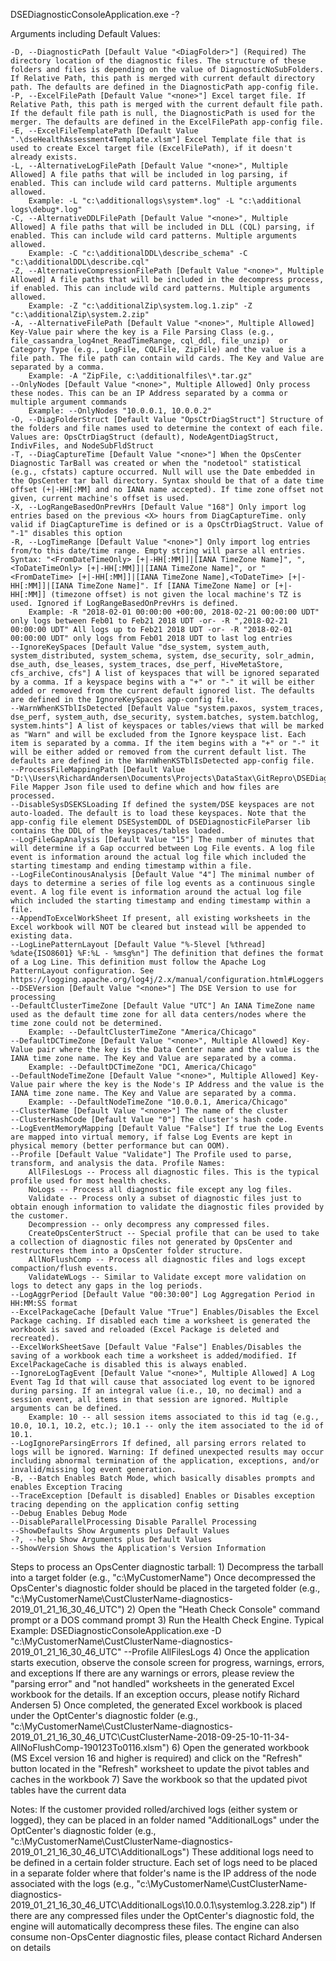 DSEDiagnosticConsoleApplication.exe -?

Arguments including Default Values:

	-D, --DiagnosticPath [Default Value "<DiagFolder>"] (Required) The directory location of the diagnostic files. The structure of these folders and files is depending on the value of DiagnosticNoSubFolders. If Relative Path, this path is merged with current default directory path. The defaults are defined in the DiagnosticPath app-config file.
	-P, --ExcelFilePath [Default Value "<none>"] Excel target file. If Relative Path, this path is merged with the current default file path. If the default file path is null, the DiagnosticPath is used for the merger. The defaults are defined in the ExcelFilePath app-config file.
	-E, --ExcelFileTemplatePath [Default Value ".\dseHealthAssessment4Template.xlsm"] Excel Template file that is used to create Excel target file (ExcelFilePath), if it doesn't already exists.
	-L, --AlternativeLogFilePath [Default Value "<none>", Multiple Allowed] A file paths that will be included in log parsing, if enabled. This can include wild card patterns. Multiple arguments allowed.
		Example: -L "c:\additionallogs\system*.log" -L "c:\additional logs\debug*.log"
	-C, --AlternativeDDLFilePath [Default Value "<none>", Multiple Allowed] A file paths that will be included in DLL (CQL) parsing, if enabled. This can include wild card patterns. Multiple arguments allowed.
		Example: -C "c:\additionalDDL\describe_schema" -C "c:\additionalDDL\describe.cql"
	-Z, --AlternativeCompressionFilePath [Default Value "<none>", Multiple Allowed] A file paths that will be included in the decompress process, if enabled. This can include wild card patterns. Multiple arguments allowed.
		Example: -Z "c:\additionalZip\system.log.1.zip" -Z "c:\additionalZip\system.2.zip"
	-A, --AlternativeFilePath [Default Value "<none>", Multiple Allowed] Key-Value pair where the key is a File Parsing Class (e.g., file_cassandra_log4net_ReadTimeRange, cql_ddl, file_unzip)  or Category Type (e.g., LogFile, CQLFile, ZipFile) and the value is a file path. The file path can contain wild cards. The Key and Value are separated by a comma.
		Example: -A "ZipFile, c:\additionalfiles\*.tar.gz"
	--OnlyNodes [Default Value "<none>", Multiple Allowed] Only process these nodes. This can be an IP Address separated by a comma or multiple argument commands
		Example: --OnlyNodes "10.0.0.1, 10.0.0.2"
	-O, --DiagFolderStruct [Default Value "OpsCtrDiagStruct"] Structure of the folders and file names used to determine the context of each file. Values are: OpsCtrDiagStruct (default), NodeAgentDiagStruct, IndivFiles, and NodeSubFldStruct
	-T, --DiagCaptureTime [Default Value "<none>"] When the OpsCenter Diagnostic TarBall was created or when the "nodetool" statistical (e.g., cfstats) capture occurred. Null will use the Date embedded in the OpsCenter tar ball directory. Syntax should be that of a date time offset (+|-HH[:MM] and no IANA name accepted). If time zone offset not given, current machine's offset is used.
	-X, --LogRangeBasedOnPrevHrs [Default Value "168"] Only import log entries based on the previous <X> hours from DiagCaptureTime. only valid if DiagCaptureTime is defined or is a OpsCtrDiagStruct. Value of "-1" disables this option
	-R, --LogTimeRange [Default Value "<none>"] Only import log entries from/to this date/time range. Empty string will parse all entries. Syntax: "<FromDateTimeOnly> [+|-HH[:MM]]|[IANA TimeZone Name]", ", <ToDateTimeOnly> [+|-HH[:MM]]|[IANA TimeZone Name]", or "<FromDateTime> [+|-HH[:MM]]|[IANA TimeZone Name],<ToDateTime> [+|-HH[:MM]]|[IANA TimeZone Name]". If [IANA TimeZone Name] or [+|-HH[:MM]] (timezone offset) is not given the local machine's TZ is used. Ignored if LogRangeBasedOnPrevHrs is defined.
		Example: -R "2018-02-01 00:00:00 +00:00, 2018-02-21 00:00:00 UDT" only logs between Feb01 to Feb21 2018 UDT -or- -R ",2018-02-21 00:00:00 UDT" All logs up to Feb21 2018 UDT -or- -R "2018-02-01 00:00:00 UDT" only logs from Feb01 2018 UDT to last log entries
	--IgnoreKeySpaces [Default Value "dse_system, system_auth, system_distributed, system_schema, system, dse_security, solr_admin, dse_auth, dse_leases, system_traces, dse_perf, HiveMetaStore, cfs_archive, cfs"] A list of keyspaces that will be ignored separated by a comma. If a keyspace begins with a "+" or "-" it will be either added or removed from the current default ignored list. The defaults are defined in the IgnoreKeySpaces app-config file.
	--WarnWhenKSTblIsDetected [Default Value "system.paxos, system_traces, dse_perf, system_auth, dse_security, system.batches, system.batchlog, system.hints"] A list of keyspaces or tables/views that will be marked as "Warn" and will be excluded from the Ignore keyspace list. Each item is separated by a comma. If the item begins with a "+" or "-" it will be either added or removed from the current default list. The defaults are defined in the WarnWhenKSTblIsDetected app-config file.
	--ProcessFileMappingPath [Default Value "D:\\Users\RichardAndersen\Documents\Projects\DataStax\GitRepro\DSEDiagnosticApplication\DSEDiagnosticConsoleApplication\bin\Debug\Json\ProcessFileMappingsValidate.json"] File Mapper Json file used to define which and how files are processed.
	--DisableSysDSEKSLoading If defined the system/DSE keyspaces are not auto-loaded. The default is to load these keyspaces. Note that the app-config file element DSESystemDDL of DSEDiagnosticFileParser lib contains the DDL of the keyspaces/tables loaded.
	--LogFileGapAnalysis [Default Value "15"] The number of minutes that will determine if a Gap occurred between Log File events. A log file event is information around the actual log file which included the starting timestamp and ending timestamp within a file.
	--LogFileContinousAnalysis [Default Value "4"] The minimal number of days to determine a series of file log events as a continuous single event. A log file event is information around the actual log file which included the starting timestamp and ending timestamp within a file.
	--AppendToExcelWorkSheet If present, all existing worksheets in the Excel workbook will NOT be cleared but instead will be appended to existing data.
	--LogLinePatternLayout [Default Value "%-5level [%thread] %date{ISO8601} %F:%L - %msg%n"] The definition that defines the format of a Log Line. This definition must follow the Apache Log PatternLayout configuration. See https://logging.apache.org/log4j/2.x/manual/configuration.html#Loggers
	--DSEVersion [Default Value "<none>"] The DSE Version to use for processing
	--DefaultClusterTimeZone [Default Value "UTC"] An IANA TimeZone name used as the default time zone for all data centers/nodes where the time zone could not be determined.
		Example: --DefaultClusterTimeZone "America/Chicago"
	--DefaultDCTimeZone [Default Value "<none>", Multiple Allowed] Key-Value pair where the key is the Data Center name and the value is the IANA time zone name. The Key and Value are separated by a comma.
		Example: --DefaultDCTimeZone "DC1, America/Chicago"
	--DefaultNodeTimeZone [Default Value "<none>", Multiple Allowed] Key-Value pair where the key is the Node's IP Address and the value is the IANA time zone name. The Key and Value are separated by a comma.
		Example: --DefaultNodeTimeZone "10.0.0.1, America/Chicago"
	--ClusterName [Default Value "<none>"] The name of the cluster
	--ClusterHashCode [Default Value "0"] The cluster's hash code.
	--LogEventMemoryMapping [Default Value "False"] If true the Log Events are mapped into virtual memory, if false Log Events are kept in physical memory (better performance but can OOM).
	--Profile [Default Value "Validate"] The Profile used to parse, transform, and analysis the data. Profile Names:
		AllFilesLogs -- Process all diagnostic files. This is the typical profile used for most health checks. 
		NoLogs -- Process all diagnostic file except any log files. 
		Validate -- Process only a subset of diagnostic files just to obtain enough information to validate the diagnostic files provided by the customer.
		Decompression -- only decompress any compressed files.
		CreateOpsCenterStruct -- Special profile that can be used to take a collection of diagnostic files not generated by OpsCenter and restructures them into a OpsCenter folder structure. 
		AllNoFlushComp -- Process all diagnostic files and logs except compaction/flush events.
		ValidateWLogs -- Similar to Validate except more validation on logs to detect any gaps in the log periods.
	--LogAggrPeriod [Default Value "00:30:00"] Log Aggregation Period in HH:MM:SS format
	--ExcelPackageCache [Default Value "True"] Enables/Disables the Excel Package caching. If disabled each time a worksheet is generated the workbook is saved and reloaded (Excel Package is deleted and recreated).
	--ExcelWorkSheetSave [Default Value "False"] Enables/Disables the saving of a workbook each time a worksheet is added/modified. If ExcelPackageCache is disabled this is always enabled.
	--IgnoreLogTagEvent [Default Value "<none>", Multiple Allowed] A Log Event Tag Id that will cause that associated log event to be ignored during parsing. If an integral value (i.e., 10, no decimal) and a session event, all items in that session are ignored. Multiple arguments can be defined.
		Example: 10 -- all session items associated to this id tag (e.g., 10.0, 10.1, 10.2, etc.); 10.1 -- only the item associated to the id of 10.1.	
	--LogIgnoreParsingErrors If defined, all parsing errors related to logs will be ignored. Warning: If defined unexpected results may occur including abnormal termination of the application, exceptions, and/or invalid/missing log event generation.
	-B, --Batch Enables Batch Mode, which basically disables prompts and enables Exception Tracing
	--TraceException [Default is disabled] Enables or Disables exception tracing depending on the application config setting
	--Debug Enables Debug Mode
	--DisableParallelProcessing Disable Parallel Processing
	--ShowDefaults Show Arguments plus Default Values
	-?, --help Show Arguments plus Default Values
	--ShowVersion Shows the Application's Version Information

Steps to process an OpsCenter diagnostic tarball:
	1) Decompress the tarball into a target folder (e.g., "c:\MyCustomerName")
		Once decompressed the OpsCenter's diagnostic folder should be placed in the targeted folder (e.g., "c:\MyCustomerName\CustClusterName-diagnostics-2019_01_21_16_30_46_UTC")
	2) Open the "Heath Check Console" command prompt or a DOS command prompt
	3) Run the Health Check Engine.
		Typical Example: DSEDiagnosticConsoleApplication.exe -D "c:\MyCustomerName\CustClusterName-diagnostics-2019_01_21_16_30_46_UTC" --Profile AllFilesLogs
	4) Once the application starts execution, observe the console screen for progress, warnings, errors, and exceptions
		If there are any warnings or errors, please review the "parsing error" and "not handled" worksheets in the generated Excel workbook for the details.
		If an exception occurs, please notify Richard Andersen
	5) Once completed, the generated Excel workbook is placed under the OptCenter's diagnostic folder (e.g., "c:\MyCustomerName\CustClusterName-diagnostics-2019_01_21_16_30_46_UTC\CustClusterName-2018-09-25-10-11-34-AllNoFlushComp-190123To0116.xlsm")
	6) Open the generated workbook (MS Excel version 16 and higher is required) and click on the "Refresh" button located in the "Refresh" worksheet to update the pivot tables and caches in the workbook
	7) Save the workbook so that the updated pivot tables have the current data
	
Notes: If the customer provided rolled/archived logs (either system or logged), they can be placed in an folder named "AdditionalLogs" under the OptCenter's diagnostic folder (e.g., "c:\MyCustomerName\CustClusterName-diagnostics-2019_01_21_16_30_46_UTC\AdditionalLogs")
	These additional logs need to be defined in a certain folder structure. Each set of logs need to be placed in a separate folder where that folder's name is the IP address of the node associated with the logs (e.g., "c:\MyCustomerName\CustClusterName-diagnostics-2019_01_21_16_30_46_UTC\AdditionalLogs\10.0.0.1\systemlog.3.228.zip")
	If there are any compressed files under the OptCenter's diagnostic fold, the engine will automatically decompress these files.
	The engine can also consume non-OpsCenter diagnostic files, please contact Richard Andersen on details
